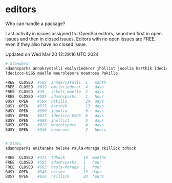 # editors

Who can handle a package?

Last activity in issues assigned to rOpenSci editors, searched first in open
issues and then in closed issues. Editors with no open issues are FREE, even if
they also have no closed issue.


Updated on Wed Mar 20 12:29:16 UTC 2024

```bash
# Standard
adamhsparks annakrystalli emilyriederer jhollist jooolia karthik ldecicco
ldecicco-USGS maelle maurolepore noamross Pakillo

FREE  CLOSED  #502  annakrystalli  1   month
FREE  CLOSED  #619  emilyriederer  4   days
FREE  CLOSED  #39   sckott,maelle  2   days
FREE  CLOSED  #595  adamhsparks    1   hour
BUSY  OPEN    #599  Pakillo        24  days
BUSY  OPEN    #575  karthik        13  days
BUSY  OPEN    #590  jooolia        9   days
BUSY  OPEN    #627  ldecicco-USGS  6   days
BUSY  OPEN    #609  jhollist       5   days
BUSY  OPEN    #620  maurolepore    4   days
BUSY  OPEN    #556  noamross       2   hours


# Stats
adamhsparks emitanaka helske Paula-Moraga rkillick tdhock

FREE  CLOSED  #475  tdhock        10  months
FREE  CLOSED  #595  adamhsparks   1   hour
FREE  CLOSED  #603  Paula-Moraga  1   hour
BUSY  OPEN    #546  helske        13  days
BUSY  OPEN    #626  rkillick      20  hours
```
